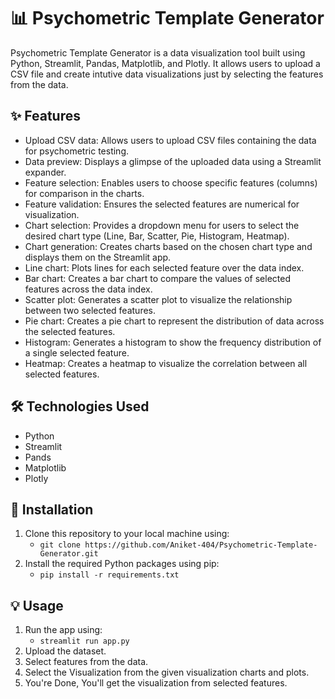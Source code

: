 # 📊 Psychometric Template Generator

Psychometric Template Generator is a data visualization tool built using Python, Streamlit, Pandas, Matplotlib, and Plotly. It allows users to upload a CSV file and create intutive data visualizations just by selecting the features from the data.

## ✨ Features

- Upload CSV data: Allows users to upload CSV files containing the data for psychometric testing.
- Data preview: Displays a glimpse of the uploaded data using a Streamlit expander.
- Feature selection: Enables users to choose specific features (columns) for comparison in the charts.
- Feature validation: Ensures the selected features are numerical for visualization.
- Chart selection: Provides a dropdown menu for users to select the desired chart type (Line, Bar, Scatter, Pie, Histogram, Heatmap).
- Chart generation: Creates charts based on the chosen chart type and displays them on the Streamlit app.
- Line chart: Plots lines for each selected feature over the data index.
- Bar chart: Creates a bar chart to compare the values of selected features across the data index.
- Scatter plot: Generates a scatter plot to visualize the relationship between two selected features.
- Pie chart: Creates a pie chart to represent the distribution of data across the selected features.
- Histogram: Generates a histogram to show the frequency distribution of a single selected feature.
- Heatmap: Creates a heatmap to visualize the correlation between all selected features.

## 🛠️ Technologies Used

- Python
- Streamlit
- Pands
- Matplotlib
- Plotly

## 🚀 Installation

1. Clone this repository to your local machine using:
   - `git clone https://github.com/Aniket-404/Psychometric-Template-Generator.git`
2. Install the required Python packages using pip:
   - `pip install -r requirements.txt`

## 💡 Usage

1. Run the app using:
   - `streamlit run app.py`
2. Upload the dataset.
3. Select features from the data.
4. Select the Visualization from the given visualization charts and plots.
5. You're Done, You'll get the visualization from selected features.
